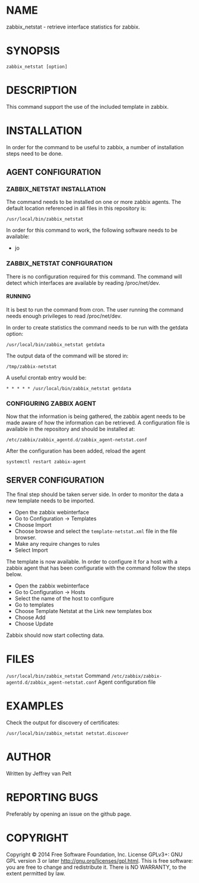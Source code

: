 # NAME

zabbix_netstat - retrieve interface statistics for zabbix.

# SYNOPSIS

`zabbix_netstat [option]`

# DESCRIPTION

This command support the use of the included template in zabbix.

# INSTALLATION

In order for the command to be useful to zabbix, a number of installation steps
need to be done.

## AGENT CONFIGURATION

### ZABBIX_NETSTAT INSTALLATION

The command needs to be installed on one or more zabbix agents. The default location
referenced in all files in this repository is:

`/usr/local/bin/zabbix_netstat`

In order for this command to work, the following software needs to be available:

* jo

### ZABBIX_NETSTAT CONFIGURATION

There is no configuration required for this command. The command will detect which
interfaces are available by reading /proc/net/dev.

#### RUNNING

It is best to run the command from cron. The user running the command needs enough
privileges to read /proc/net/dev.

In order to create statistics the command needs to be run with the getdata option:

`/usr/local/bin/zabbix_netstat getdata`

The output data of the command will be stored in:

`/tmp/zabbix-netstat`

A useful crontab entry would be:

`* * * * * /usr/local/bin/zabbix_netstat getdata`

### CONFIGURING ZABBIX AGENT

Now that the information is being gathered, the zabbix agent needs to be made aware
of how the information can be retrieved. A configuration file is available in the
repository and should be installed at:

`/etc/zabbix/zabbix_agentd.d/zabbix_agent-netstat.conf`

After the configuration has been added, reload the agent

`systemctl restart zabbix-agent`

## SERVER CONFIGURATION

The final step should be taken server side. In order to monitor the data a new
template needs to be imported.

* Open the zabbix webinterface
* Go to Configuration -> Templates
* Choose Import
* Choose browse and select the `template-netstat.xml` file in the file browser.
* Make any require changes to rules
* Select Import

The template is now available. In order to configure it for a host with a zabbix
agent that has been configuratie with the command follow the steps below.

* Open the zabbix webinterface
* Go to Configuration -> Hosts
* Select the name of the host to configure
* Go to templates
* Choose Template Netstat at the Link new templates box
* Choose Add
* Choose Update

Zabbix should now start collecting data.

# FILES

`/usr/local/bin/zabbix_netstat` Command
`/etc/zabbix/zabbix-agentd.d/zabbix_agent-netstat.conf` Agent configuration file

# EXAMPLES

Check the output for discovery of certificates:

`/usr/local/bin/zabbix_netstat netstat.discover`

# AUTHOR

Written by Jeffrey van Pelt

# REPORTING BUGS

Preferably by opening an issue on the github page.

# COPYRIGHT

Copyright  ©  2014  Free Software Foundation, Inc.  License GPLv3+: GNU
GPL version 3 or later <http://gnu.org/licenses/gpl.html>.
This is free software: you are free  to  change  and  redistribute  it.
There is NO WARRANTY, to the extent permitted by law.
